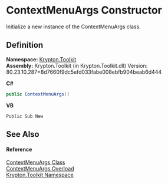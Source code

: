 # ContextMenuArgs Constructor


Initialize a new instance of the ContextMenuArgs class.



## Definition
**Namespace:** <a href="79d2eac2-21f4-54ff-7552-b20c33c30600.md">Krypton.Toolkit</a>  
**Assembly:** Krypton.Toolkit (in Krypton.Toolkit.dll) Version: 80.23.10.287+8d7660f9dc5efd033fabe008ebfb904beab6d444

**C#**
``` C#
public ContextMenuArgs()
```
**VB**
``` VB
Public Sub New
```



## See Also


#### Reference
<a href="52b19374-1f8b-781f-0f56-500e31c51106.md">ContextMenuArgs Class</a>  
<a href="fc9671ec-4dca-c9d3-5813-634ff56af7e4.md">ContextMenuArgs Overload</a>  
<a href="79d2eac2-21f4-54ff-7552-b20c33c30600.md">Krypton.Toolkit Namespace</a>  
